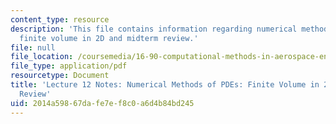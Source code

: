 ```yaml
---
content_type: resource
description: 'This file contains information regarding numerical methods of PDEs:
  finite volume in 2D and midterm review.'
file: null
file_location: /coursemedia/16-90-computational-methods-in-aerospace-engineering-spring-2014/2014a59867dafe7ef8c0a6d4b84bd245_MIT16_90S14_Lecture12.pdf
file_type: application/pdf
resourcetype: Document
title: 'Lecture 12 Notes: Numerical Methods of PDEs: Finite Volume in 2D and Midterm
  Review'
uid: 2014a598-67da-fe7e-f8c0-a6d4b84bd245
---
```


